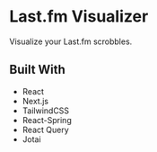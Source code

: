 # Last.fm Visualizer

Visualize your Last.fm scrobbles.

## Built With

- React
- Next.js
- TailwindCSS
- React-Spring
- React Query
- Jotai



